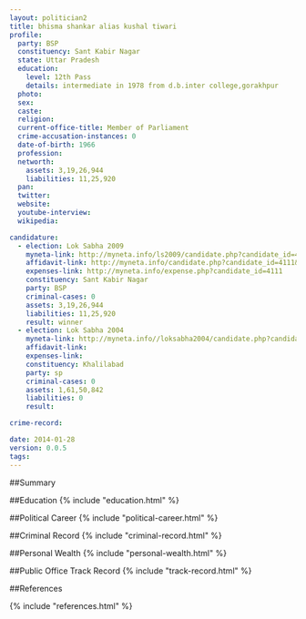 ```yaml
---
layout: politician2
title: bhisma shankar alias kushal tiwari
profile: 
  party: BSP
  constituency: Sant Kabir Nagar
  state: Uttar Pradesh
  education: 
    level: 12th Pass
    details: intermediate in 1978 from d.b.inter college,gorakhpur
  photo: 
  sex: 
  caste: 
  religion: 
  current-office-title: Member of Parliament
  crime-accusation-instances: 0
  date-of-birth: 1966
  profession: 
  networth: 
    assets: 3,19,26,944
    liabilities: 11,25,920
  pan: 
  twitter: 
  website: 
  youtube-interview: 
  wikipedia: 

candidature: 
  - election: Lok Sabha 2009
    myneta-link: http://myneta.info/ls2009/candidate.php?candidate_id=4111
    affidavit-link: http://myneta.info/candidate.php?candidate_id=4111&scan=original
    expenses-link: http://myneta.info/expense.php?candidate_id=4111
    constituency: Sant Kabir Nagar 
    party: BSP
    criminal-cases: 0
    assets: 3,19,26,944
    liabilities: 11,25,920
    result: winner 
  - election: Lok Sabha 2004
    myneta-link: http://myneta.info//loksabha2004/candidate.php?candidate_id=4544
    affidavit-link: 
    expenses-link: 
    constituency: Khalilabad 
    party: sp
    criminal-cases: 0
    assets: 1,61,50,842
    liabilities: 0
    result:  

crime-record: 

date: 2014-01-28
version: 0.0.5
tags: 
---
```

##Summary


##Education
{% include "education.html" %}


##Political Career
{% include "political-career.html" %}


##Criminal Record
{% include "criminal-record.html" %}


##Personal Wealth
{% include "personal-wealth.html" %}


##Public Office Track Record
{% include "track-record.html" %}


##References


{% include "references.html" %}